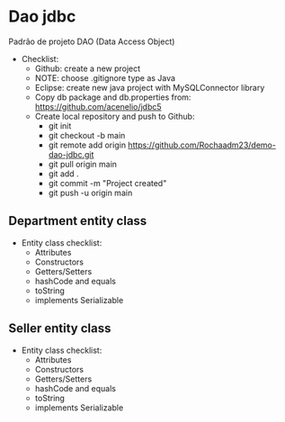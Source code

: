 # Dao jdbc

Padrão de projeto DAO (Data Access Object)

- Checklist:
    - Github: create a new project
    - NOTE: choose .gitignore type as Java
    - Eclipse: create new java project with MySQLConnector library
    - Copy db package and db.properties from: https://github.com/acenelio/jdbc5
    - Create local repository and push to Github:
        - git init
        - git checkout -b main
        - git remote add origin https://github.com/Rochaadm23/demo-dao-jdbc.git
        - git pull origin main
        - git add .
        - git commit -m "Project created"
        - git push -u origin main

## Department entity class

- Entity class checklist:
    - Attributes
    - Constructors
    - Getters/Setters
    - hashCode and equals
    - toString
    - implements Serializable

## Seller entity class

- Entity class checklist:
    - Attributes
    - Constructors
    - Getters/Setters
    - hashCode and equals
    - toString
    - implements Serializable